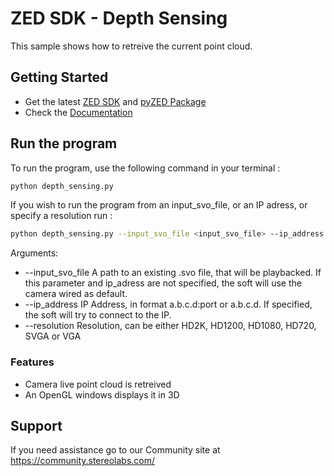 # ZED SDK - Depth Sensing

This sample shows how to retreive the current point cloud.

## Getting Started
 - Get the latest [ZED SDK](https://www.stereolabs.com/developers/release/) and [pyZED Package](https://www.stereolabs.com/docs/app-development/python/install/)
 - Check the [Documentation](https://www.stereolabs.com/docs/)
 
## Run the program

To run the program, use the following command in your terminal : 
```bash
python depth_sensing.py
```
If you wish to run the program from an input_svo_file, or an IP adress, or specify a resolution run : 

```bash
python depth_sensing.py --input_svo_file <input_svo_file> --ip_address <ip_address> --resolution <resolution> 
```
Arguments: 
  - --input_svo_file A path to an existing .svo file, that will be playbacked. If this parameter and ip_adress are not specified, the soft will use the camera wired as default.  
  - --ip_address IP Address, in format a.b.c.d:port or a.b.c.d. If specified, the soft will try to connect to the IP. 
  - --resolution Resolution, can be either HD2K, HD1200, HD1080, HD720, SVGA or VGA
### Features
 - Camera live point cloud is retreived
 - An OpenGL windows displays it in 3D

## Support
If you need assistance go to our Community site at https://community.stereolabs.com/